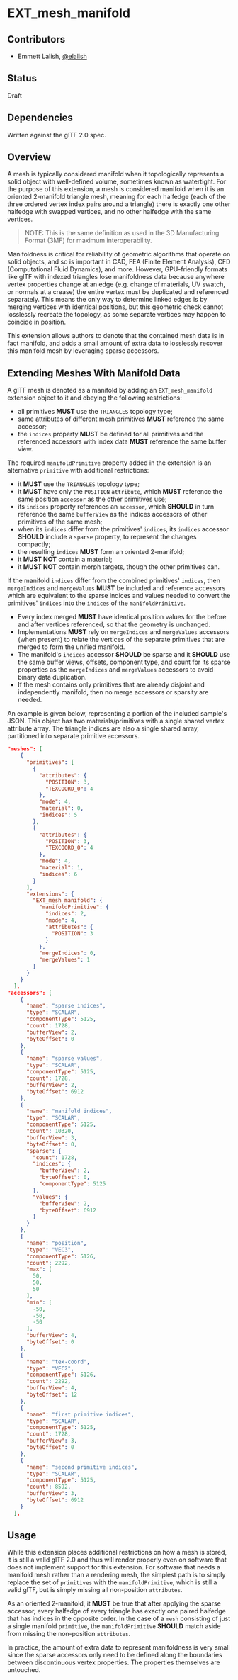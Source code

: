 # EXT\_mesh\_manifold

## Contributors

* Emmett Lalish, [@elalish](https://github.com/elalish/)

## Status

Draft

## Dependencies

Written against the glTF 2.0 spec.

## Overview

A mesh is typically considered manifold when it topologically represents a solid object with well-defined volume, sometimes known as watertight. For the purpose of this extension, a mesh is considered manifold when it is an oriented 2-manifold triangle mesh, meaning for each halfedge (each of the three ordered vertex index pairs around a triangle) there is exactly one other halfedge with swapped vertices, and no other halfedge with the same vertices.

>NOTE: This is the same definition as used in the 3D Manufacturing Format (3MF) for maximum interoperability.

Manifoldness is critical for reliability of geometric algorithms that operate on solid objects, and so is important in CAD, FEA (Finite Element Analysis), CFD (Computational Fluid Dynamics), and more. However, GPU-friendly formats like glTF with indexed triangles lose manifoldness data because anywhere vertex properties change at an edge (e.g. change of materials, UV swatch, or normals at a crease) the entire vertex must be duplicated and referenced separately. This means the only way to determine linked edges is by merging vertices with identical positions, but this geometric check cannot losslessly recreate the topology, as some separate vertices may happen to coincide in position.

This extension allows authors to denote that the contained mesh data is in fact manifold, and adds a small amount of extra data to losslessly recover this manifold mesh by leveraging sparse accessors. 

## Extending Meshes With Manifold Data

A glTF mesh is denoted as a manifold by adding an `EXT_mesh_manifold` extension object to it and obeying the following restrictions:

- all primitives **MUST** use the `TRIANGLES` topology type;
- same attributes of different mesh primitives **MUST** reference the same accessor;
- the `indices` property **MUST** be defined for all primitives and the referenced accessors with index data **MUST** reference the same buffer view.

The required `manifoldPrimitive` property added in the extension is an alternative `primitive` with additional restrictions:
- it **MUST** use the `TRIANGLES` topology type;
- it **MUST** have only the `POSITION` `attribute`, which **MUST** reference the same position `accessor` as the other primitives use; 
- its `indices` property references an `accessor`, which **SHOULD** in turn reference the same `bufferView` as the indices accessors of other primitives of the same mesh;
- when its `indices` differ from the primitives' `indices`, its `indices` accessor **SHOULD** include a `sparse` property, to represent the changes compactly;
- the resulting `indices` **MUST** form an oriented 2-manifold;
- it **MUST NOT** contain a material;
- it **MUST NOT** contain morph targets, though the other primitives can.

If the manifold `indices` differ from the combined primitives' `indices`, then `mergeIndices` and `mergeValues` **MUST** be included and reference accessors which are equivalent to the sparse indices and values needed to convert the primitives' `indices` into the `indices` of the `manifoldPrimitive`.

- Every index merged **MUST** have identical position values for the before and after vertices referenced, so that the geometry is unchanged.
- Implementations **MUST** rely on `mergeIndices` and `mergeValues` accessors (when present) to relate the vertices of the separate primitives that are merged to form the unified manifold.
- The manifold's `indices` accessor **SHOULD** be sparse and it **SHOULD** use the same buffer views, offsets, component type, and count for its sparse properties as the `mergeIndices` and `mergeValues` accessors to avoid binary data duplication.
- If the mesh contains only primitives that are already disjoint and independently manifold, then no merge accessors or sparsity are needed.

An example is given below, representing a portion of the included sample's JSON. This object has two materials/primitives with a single shared vertex attribute array. The triangle indices are also a single shared array, partitioned into separate primitive accessors. 

```json
"meshes": [
    {
      "primitives": [
        {
          "attributes": {
            "POSITION": 3,
            "TEXCOORD_0": 4
          },
          "mode": 4,
          "material": 0,
          "indices": 5
        },
        {
          "attributes": {
            "POSITION": 3,
            "TEXCOORD_0": 4
          },
          "mode": 4,
          "material": 1,
          "indices": 6
        }
      ],
      "extensions": {
        "EXT_mesh_manifold": {
          "manifoldPrimitive": {
            "indices": 2,
            "mode": 4,
            "attributes": {
              "POSITION": 3
            }
          },
          "mergeIndices": 0,
          "mergeValues": 1
        }
      }
    }
  ],
"accessors": [
    {
      "name": "sparse indices",
      "type": "SCALAR",
      "componentType": 5125,
      "count": 1728,
      "bufferView": 2,
      "byteOffset": 0
    },
    {
      "name": "sparse values",
      "type": "SCALAR",
      "componentType": 5125,
      "count": 1728,
      "bufferView": 2,
      "byteOffset": 6912
    },
    {
      "name": "manifold indices",
      "type": "SCALAR",
      "componentType": 5125,
      "count": 10320,
      "bufferView": 3,
      "byteOffset": 0,
      "sparse": {
        "count": 1728,
        "indices": {
          "bufferView": 2,
          "byteOffset": 0,
          "componentType": 5125
        },
        "values": {
          "bufferView": 2,
          "byteOffset": 6912
        }
      }
    },
    {
      "name": "position",
      "type": "VEC3",
      "componentType": 5126,
      "count": 2292,
      "max": [
        50,
        50,
        50
      ],
      "min": [
        -50,
        -50,
        -50
      ],
      "bufferView": 4,
      "byteOffset": 0
    },
    {
      "name": "tex-coord",
      "type": "VEC2",
      "componentType": 5126,
      "count": 2292,
      "bufferView": 4,
      "byteOffset": 12
    },
    {
      "name": "first primitive indices",
      "type": "SCALAR",
      "componentType": 5125,
      "count": 1728,
      "bufferView": 3,
      "byteOffset": 0
    },
    {
      "name": "second primitive indices",
      "type": "SCALAR",
      "componentType": 5125,
      "count": 8592,
      "bufferView": 3,
      "byteOffset": 6912
    }
  ],
```

## Usage

While this extension places additional restrictions on how a mesh is stored, it is still a valid glTF 2.0 and thus will render properly even on software that does not implement support for this extension. For software that needs a manifold mesh rather than a rendering mesh, the simplest path is to simply replace the set of `primitives` with the `manifoldPrimitive`, which is still a valid glTF, but is simply missing all non-position `attributes`. 

As an oriented 2-manifold, it **MUST** be true that after applying the sparse accessor, every halfedge of every triangle has exactly one paired halfedge that has indices in the opposite order. In the case of a `mesh` consisting of just a single manifold `primitive`, the `manifoldPrimitive` **SHOULD** match aside from missing the non-position `attributes`. 

In practice, the amount of extra data to represent manifoldness is very small since the sparse accessors only need to be defined along the boundaries between discontinuous vertex properties. The properties themselves are untouched.